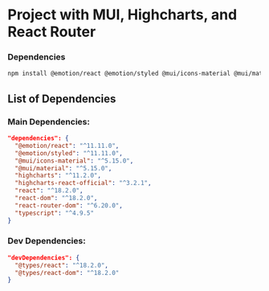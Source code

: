 # Project with MUI, Highcharts, and React Router

### Dependencies

```bash
npm install @emotion/react @emotion/styled @mui/icons-material @mui/material highcharts highcharts-react-official react react-dom react-router-dom typescript
```

## List of Dependencies

### Main Dependencies:

```json
"dependencies": {
  "@emotion/react": "^11.11.0",
  "@emotion/styled": "^11.11.0",
  "@mui/icons-material": "^5.15.0",
  "@mui/material": "^5.15.0",
  "highcharts": "^11.2.0",
  "highcharts-react-official": "^3.2.1",
  "react": "^18.2.0",
  "react-dom": "^18.2.0",
  "react-router-dom": "^6.20.0",
  "typescript": "^4.9.5"
}
```

### Dev Dependencies:

```json
"devDependencies": {
  "@types/react": "^18.2.0",
  "@types/react-dom": "^18.2.0"
}
```
